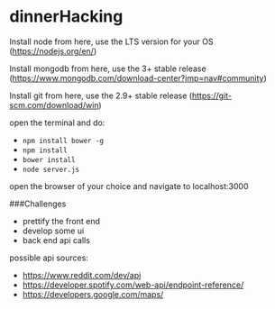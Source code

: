 # dinnerHacking

Install node from here, use the LTS version for your OS (https://nodejs.org/en/)

Install mongodb from here, use the 3+ stable release (https://www.mongodb.com/download-center?jmp=nav#community)

Install git from here,  use the 2.9+ stable release (https://git-scm.com/download/win)

open the terminal and do:
* ``npm install bower -g``
* ``npm install``
* ``bower install``
* ``node server.js``

open the browser of your choice and navigate to localhost:3000

###Challenges
* prettify the front end
* develop some ui
* back end api calls

possible api sources:
* https://www.reddit.com/dev/api
* https://developer.spotify.com/web-api/endpoint-reference/
* https://developers.google.com/maps/
